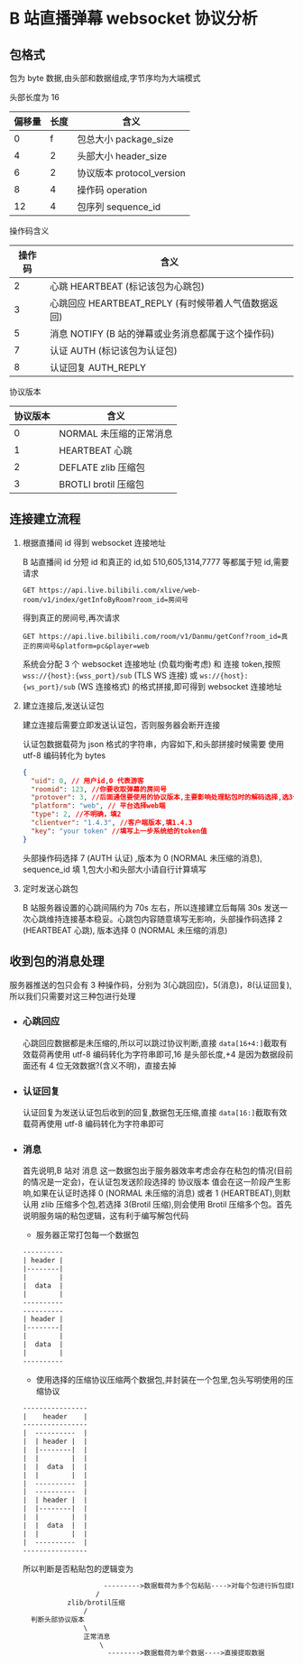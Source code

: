 # B 站直播弹幕 websocket 协议分析

## 包格式

包为 byte 数据,由头部和数据组成,字节序均为大端模式

头部长度为 16

| 偏移量 | 长度 | 含义                      |
| ------ | ---- | ------------------------- |
| 0      | f    | 包总大小 package_size     |
| 4      | 2    | 头部大小 header_size      |
| 6      | 2    | 协议版本 protocol_version |
| 8      | 4    | 操作码 operation          |
| 12     | 4    | 包序列 sequence_id        |

操作码含义

| 操作码 | 含义                                                |
| ------ | --------------------------------------------------- |
| 2      | 心跳 HEARTBEAT (标记该包为心跳包)                   |
| 3      | 心跳回应 HEARTBEAT_REPLY (有时候带着人气值数据返回) |
| 5      | 消息 NOTIFY (B 站的弹幕或业务消息都属于这个操作码)  |
| 7      | 认证 AUTH (标记该包为认证包)                        |
| 8      | 认证回复 AUTH_REPLY                                 |

协议版本

| 协议版本 | 含义                    |
| -------- | ----------------------- |
| 0        | NORMAL 未压缩的正常消息 |
| 1        | HEARTBEAT 心跳          |
| 2        | DEFLATE zlib 压缩包     |
| 3        | BROTLI brotil 压缩包    |

## 连接建立流程

1. 根据直播间 id 得到 websocket 连接地址

   B 站直播间 id 分短 id 和真正的 id,如 510,605,1314,7777 等都属于短 id,需要请求

   `GET https://api.live.bilibili.com/xlive/web-room/v1/index/getInfoByRoom?room_id=房间号`

   得到真正的房间号,再次请求

   `GET https://api.live.bilibili.com/room/v1/Danmu/getConf?room_id=真正的房间号&platform=pc&player=web`

   系统会分配 3 个 websocket 连接地址 (负载均衡考虑) 和 连接 token,按照 `wss://{host}:{wss_port}/sub` (TLS WS 连接) 或 `ws://{host}:{ws_port}/sub` (WS 连接格式) 的格式拼接,即可得到 websocket 连接地址

2. 建立连接后,发送认证包

   建立连接后需要立即发送认证包，否则服务器会断开连接

   认证包数据载荷为 json 格式的字符串，内容如下,和头部拼接时候需要 使用 utf-8 编码转化为 bytes

   ```json
   {
     "uid": 0, // 用户id,0 代表游客
     "roomid": 123, //你要收取弹幕的房间号
     "protover": 3, //后面通信要使用的协议版本,主要影响处理粘包时的解码选择,选3代表后面粘包使用 brotil 压缩,
     "platform": "web", // 平台选择web端
     "type": 2, //不明确，填2
     "clientver": "1.4.3", //客户端版本,填1.4.3
     "key": "your token" //填写上一步系统给的token值
   }
   ```

   头部操作码选择 7 (AUTH 认证) ,版本为 0 (NORMAL 未压缩的消息), sequence_id 填 1,包大小和头部大小请自行计算填写

3. 定时发送心跳包

   B 站服务器设置的心跳间隔约为 70s 左右，所以连接建立后每隔 30s 发送一次心跳维持连接基本稳妥。心跳包内容随意填写无影响，头部操作码选择 2 (HEARTBEAT 心跳), 版本选择 0 (NORMAL 未压缩的消息)

## 收到包的消息处理

服务器推送的包只会有 3 种操作码，分别为 3(心跳回应)，5(消息)，8(认证回复),所以我们只需要对这三种包进行处理

- ### 心跳回应

  心跳回应数据都是未压缩的,所以可以跳过协议判断,直接 `data[16+4:]`截取有效载荷再使用 utf-8 编码转化为字符串即可,16 是头部长度,+4 是因为数据段前面还有 4 位无效数据?(含义不明)，直接去掉

- ### 认证回复

  认证回复为发送认证包后收到的回复,数据包无压缩,直接 `data[16:]`截取有效载荷再使用 utf-8 编码转化为字符串即可

- ### 消息

  首先说明,B 站对 消息 这一数据包出于服务器效率考虑会存在粘包的情况(目前的情况是一定会)，在认证包发送阶段选择的 协议版本 值会在这一阶段产生影响,如果在认证时选择 0 (NORMAL 未压缩的消息) 或者 1 (HEARTBEAT),则默认用 zlib 压缩多个包,若选择 3(Brotil 压缩),则会使用 Brotil 压缩多个包。首先说明服务端的粘包逻辑，这有利于编写解包代码

  - 服务器正常打包每一个数据包

  ```txt
  ----------
  | header |
  |--------|
  |        |
  |  data  |
  |        |
  ----------
  ----------
  | header |
  |--------|
  |        |
  |  data  |
  |        |
  ----------

  ```

  - 使用选择的压缩协议压缩两个数据包,并封装在一个包里,包头写明使用的压缩协议

  ```txt
  ----------------
  |    header    |
  ----------------
  |  ----------  |
  |  | header |  |
  |  |--------|  |
  |  |        |  |
  |  |  data  |  |
  |  |        |  |
  |  ----------  |
  |  ----------  |
  |  | header |  |
  |  |--------|  |
  |  |        |  |
  |  |  data  |  |
  |  |        |  |
  |  ----------  |
  ----------------
  ```

  所以判断是否粘贴包的逻辑变为

  ```txt
                      --------->数据载荷为多个包粘贴---->对每个包进行拆包提取数据
                    /
             zlib/brotil压缩
                 /
    判断头部协议版本
                 \
                 正常消息
                     \
                       -------->数据载荷为单个数据---->直接提取数据

  ```
